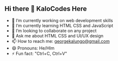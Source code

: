 ## Hi there 👋 KaloCodes Here

- 🔭 I’m currently working on web development skills
- 🌱 I’m currently learning HTML CSS and JavaScript
- 👯 I’m looking to collaborate on any project
- 💬 Ask me about HTML CSS and UI/UX design
- 📫 How to reach me: georgekalungo@gmail.com
- 😄 Pronouns: He/HIm
- ⚡ Fun fact: "Ctrl+C, Ctrl+V"

